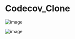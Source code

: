 # Codecov_Clone
![image](https://user-images.githubusercontent.com/43124877/164298789-82f54c5f-3e45-4991-a4ca-2fffaf26ebe0.png)

![image](https://user-images.githubusercontent.com/43124877/164298873-f9f0d1da-843e-4bcc-a7f8-42e2230758eb.png)

